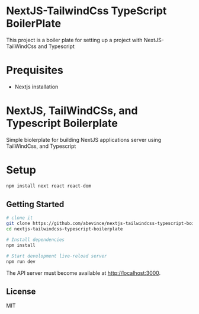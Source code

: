 # NextJS-TailwindCss TypeScript BoilerPlate

This project is a boiler plate for setting up a project with NextJS-TailWindCss and Typescript


# Prequisites 
- Nextjs installation



# NextJS, TailWindCSs, and Typescript Boilerplate
Simple biolerplate for building NextJS applications server using TailWindCss, and Typescript 


# Setup 
```sh
npm install next react react-dom
```

## Getting Started
```sh
# clone it
git clone https://github.com/abevince/nextjs-tailwindcss-typescript-boilerplate.git
cd nextjs-tailwindcss-typescript-boilerplate

# Install dependencies
npm install

# Start development live-reload server
npm run dev
```
The API server must become available at [http://localhost:3000](http://localhost:3000).

License
-------
MIT
